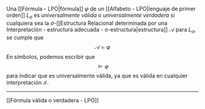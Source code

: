 Una [[Fórmula - LPO|fórmula]] $\varphi$ de un [[Alfabeto - LPO|lenguaje de primer orden]] $L_{\sigma}$ es _universalmente válida_ o _universalmente verdadera_ si cualquiera sea la $\sigma$-[[Estructura Relacional determinada por una Interpretación - estructura adecuada - σ-estructura|estructura]] $\mathcal{A}$ para $L_{\sigma}$, se cumple que $$\mathcal{A} \vDash \varphi$$En símbolos, podemos escribir que $$\vDash \varphi$$ para indicar que es universalmente válida, ya que es válida en cualquier interpretación $\mathcal{I}$.
***
[[Fórmula válida o verdadera - LPO]]